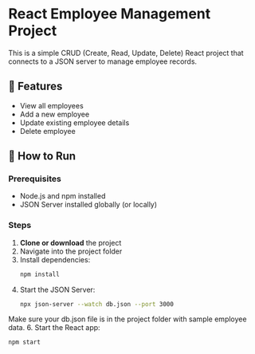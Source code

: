 # React Employee Management Project

This is a simple CRUD (Create, Read, Update, Delete) React project that connects to a JSON server to manage employee records.

## 📁 Features

- View all employees
- Add a new employee
- Update existing employee details
- Delete employee

## 🚀 How to Run

### Prerequisites

- Node.js and npm installed
- JSON Server installed globally (or locally)

### Steps

1. **Clone or download** the project
2. Navigate into the project folder
3. Install dependencies:
   ```bash
   npm install
4. Start the JSON Server:
   ```bash
   npx json-server --watch db.json --port 3000
  Make sure your db.json file is in the project folder with sample employee data.
6. Start the React app:
  ```bash
  npm start
